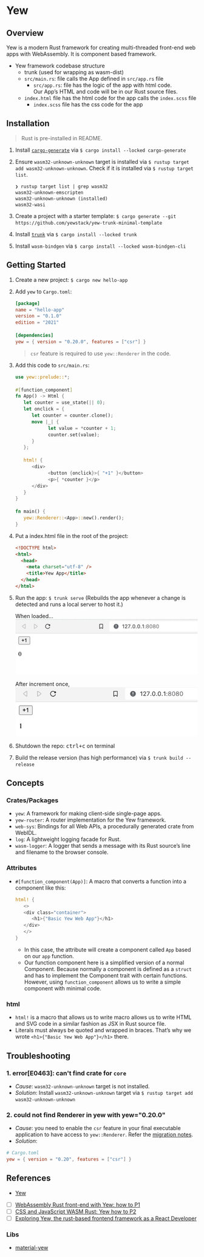 # Yew

## Overview

Yew is a modern Rust framework for creating multi-threaded front-end web apps with WebAssembly. It is component based framework.

- Yew framework codebase structure
  - trunk (used for wrapping as wasm-dist)
  - `src/main.rs`: file calls the App defined in `src/app.rs` file
    - `src/app.rs`: file has the logic of the app with html code. <br/>Our App’s HTML and code will be in our Rust source files.
  - `index.html` file has the html code for the app calls the `index.scss` file
    - `index.scss` file has the css code for the app

## Installation

> Rust is pre-installed in README.

1. Install [`cargo-generate`](https://github.com/cargo-generate/cargo-generate) via `$ cargo install --locked cargo-generate`
2. Ensure `wasm32-unknown-unknown` target is installed via `$ rustup target add wasm32-unknown-unknown`. Check if it is installed via `$ rustup target list`.

   ```console
   ❯ rustup target list | grep wasm32
   wasm32-unknown-emscripten
   wasm32-unknown-unknown (installed)
   wasm32-wasi
   ```

3. Create a project with a starter template: `$ cargo generate --git https://github.com/yewstack/yew-trunk-minimal-template`
4. Install [`trunk`](https://trunkrs.dev/) via `$ cargo install --locked trunk`
5. Install `wasm-bindgen` via `$ cargo install --locked wasm-bindgen-cli`

## Getting Started

1. Create a new project: `$ cargo new hello-app`
2. Add `yew` to `Cargo.toml`:

   ```toml
   [package]
   name = "hello-app"
   version = "0.1.0"
   edition = "2021"

   [dependencies]
   yew = { version = "0.20.0", features = ["csr"] }
   ```

   > `csr` feature is required to use `yew::Renderer` in the code.

3. Add this code to `src/main.rs`:

   ```rust
   use yew::prelude::*;

   #[function_component]
   fn App() -> Html {
      let counter = use_state(|| 0);
      let onclick = {
         let counter = counter.clone();
         move |_| {
               let value = *counter + 1;
               counter.set(value);
         }
      };

      html! {
         <div>
               <button {onclick}>{ "+1" }</button>
               <p>{ *counter }</p>
         </div>
      }
   }

   fn main() {
      yew::Renderer::<App>::new().render();
   }
   ```

4. Put a index.html file in the root of the project:

   ```html
   <!DOCTYPE html>
   <html>
     <head>
       <meta charset="utf-8" />
       <title>Yew App</title>
     </head>
   </html>
   ```

5. Run the app: `$ trunk serve` (Rebuilds the app whenever a change is detected and runs a local server to host it.)

   When loaded...
   ![](../../img/yew-app-1.png)

   After increment once,
   ![](../../img/yew-app-2.png)

6. Shutdown the repo: <kbd>ctrl+c</kbd> on terminal
7. Build the release version (has high performance) via `$ trunk build --release`

## Concepts

### Crates/Packages

- `yew`: A framework for making client-side single-page apps.
- `yew-router`: A router implementation for the Yew framework.
- `web-sys`: Bindings for all Web APIs, a procedurally generated crate from WebIDL.
- `log`: A lightweight logging facade for Rust.
- `wasm-logger`: A logger that sends a message with its Rust source’s line and filename to the browser console.

### Attributes

- `#[function_component(App)]`: A macro that converts a function into a component like this:

  ```rust
  html! {
     <>
     <div class="container">
        <h1>{"Basic Yew Web App"}</h1>
     </div>
     </>
  }
  ```

  - In this case, the attribute will create a component called `App` based on our `app` function.
  - Our function component here is a simplified version of a normal Component. Because normally a component is defined as a `struct` and has to implement the Component trait with certain functions. However, using `function_component` allows us to write a simple component with minimal code.

### html

- `html!` is a macro that allows us to write macro allows us to write HTML and SVG code in a similar fashion as JSX in Rust source file.
- Literals must always be quoted and wrapped in braces. That’s why we wrote `<h1>{"Basic Yew Web App"}</h1>` there.

## Troubleshooting

### 1. error[E0463]: can't find crate for `core`

- _Cause_: `wasm32-unknown-unknown` target is not installed.
- _Solution_: Install `wasm32-unknown-unknown` target via `$ rustup target add wasm32-unknown-unknown`

### 2. could not find Renderer in yew with yew="0.20.0"

- _Cause_: you need to enable the `csr` feature in your final executable application to have access to `yew::Renderer`. Refer the [migration notes](https://yew.rs/docs/migration-guides/yew/from-0_19_0-to-0_20_0#yew-renderer).
- _Solution_:

```toml
# Cargo.toml
yew = { version = "0.20", features = ["csr"] }
```

## References

- [Yew](https://yew.rs/)
- [ ] [WebAssembly Rust front-end with Yew: how to P1](https://tms-dev-blog.com/webassembly-rust-front-end-with-yew-how-to-p1/)
- [ ] [CSS and JavaScript WASM Rust: Yew how to P2](https://tms-dev-blog.com/css-and-javascript-wasm-rust-yew-how-to-p2/)
- [ ] [Exploring Yew, the rust-based frontend framework as a React Developer](https://dev.to/hackmamba/exploring-yew-the-rust-based-frontend-framework-as-a-react-developer-52l)

### Libs

- [material-yew](https://github.com/hamza1311/material-yew)

